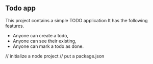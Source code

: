 ##  Todo app

This project contains a simple TODO application 
It has the following features.

- Anyone can create a todo,
- Anyone can see their existing,
- Anyone can mark a todo as done.

// initialize a node project 
// put a package.json
